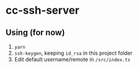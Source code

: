 # cc-ssh-server

## Using (for now)

1. `yarn`
2. `ssh-keygen`, keeping `id_rsa` in this project folder
3. Edit default username/remote in `/src/index.ts`
